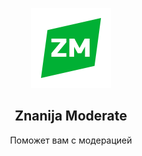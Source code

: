 <p align="center"><img src="img/icon_128.png"></p>
<h2 align="center">Znanija Moderate</h2>
<p align="center">Поможет вам с модерацией<p>